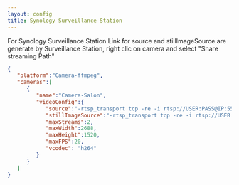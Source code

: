 ```yaml
---
layout: config
title: Synology Surveillance Station
---
```

For Synology Surveillance Station
Link for source and stillImageSource are generate by Surveillance Station, right clic on camera and select "Share streaming Path"

```json
{
   "platform":"Camera-ffmpeg",
   "cameras":[
      {
         "name":"Camera-Salon",
         "videoConfig":{
            "source":"-rtsp_transport tcp -re -i rtsp://USER:PASS@IP:554/Sms=CAMID.unicast",
            "stillImageSource":"-rtsp_transport tcp -re -i rtsp://USER:PASS@IP:554/Sms=CAMID.unicast -updatefirst",
            "maxStreams":2,
            "maxWidth":2688,
            "maxHeight":1520,
            "maxFPS":20,
            "vcodec": "h264"
         }
      }
   ]
}
```

